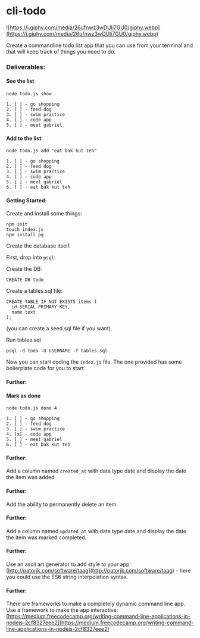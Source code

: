 # cli-todo

![https://i.giphy.com/media/26ufnwz3wDUli7GU0/giphy.webp](https://i.giphy.com/media/26ufnwz3wDUli7GU0/giphy.webp)

Create a commandline todo list app that you can use from your terminal and that will keep track of things you need to do.

### Deliverables:

#### See the list

```
node todo.js show
```

```
1. [ ] - go shopping
2. [ ] - feed dog
3. [ ] - swim practice
4. [ ] - code app
5. [ ] - meet gabriel
```

#### Add to the list

```
node todo.js add "eat bak kut teh"
```

```
1. [ ] - go shopping
2. [ ] - feed dog
3. [ ] - swim practice
4. [ ] - code app
5. [ ] - meet gabriel
6. [ ] - eat bak kut teh
```

#### Getting Started:
Create and install some things:
```
npm init
touch index.js
npm install pg
```

Create the database itself.

First, drop into `psql`:

Create the DB:
```
CREATE DB todo
```

Create a tables.sql file:
```
CREATE TABLE IF NOT EXISTS items (
  id SERIAL PRIMARY KEY,
  name text
);
```

(you can create a seed.sql file if you want).

Run tables.sql
```
psql -d todo -U USERNAME -f tables.sql
```

Now you can start coding the `index.js` file. The one provided has some boilerplate code for you to start.

#### Further:

#### Mark as done

```
node todo.js done 4
```

```
1. [ ] - go shopping
2. [ ] - feed dog
3. [ ] - swim practice
4. [x] - code app
5. [ ] - meet gabriel
6. [ ] - eat bak kut teh
```

#### Further:
Add a column named `created_at` with data type date and display the date the item was added.

#### Further:
Add the ability to permanently delete an item.

#### Further:
Add a column named `updated_at` with data type date and display the date the item was marked completed.

#### Further:
Use an ascii art generator to add style to your app: [http://patorjk.com/software/taag](http://patorjk.com/software/taag) - here you could use the ES6 string interpolation syntax.

#### Further:
There are frameworks to make a completely dynamic command line app. Use a framework to make the app interactive: [https://medium.freecodecamp.org/writing-command-line-applications-in-nodejs-2cf8327eee2](https://medium.freecodecamp.org/writing-command-line-applications-in-nodejs-2cf8327eee2)
